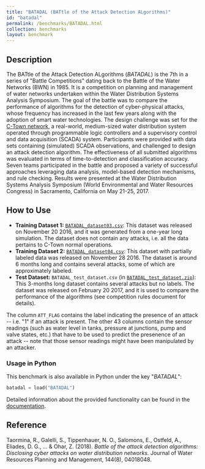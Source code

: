 ```yaml
---
title: "BATADAL (BATtle of the Attack Detection ALgorithms)"
id: "batadal"
permalink: /benchmarks/BATADAL.html
collection: benchmarks
layout: benchmark
---
```


## Description

The BATtle of the Attack Detection ALgorithms (*BATADAL*) is the 7th in a series of "Battle
Competitions" dating back to the Battle of the Water Networks (BWN) in 1985.
It is a competition on planning and management of water networks undertaken within the Water
Distribution Systems Analysis Symposium. The goal of the battle was to compare the performance
of algorithms for the detection of cyber-physical attacks, whose frequency has increased in
the last few years along with the adoption of smart water technologies. The design challenge was
set for the [C-Town network](network-CTown.html), a real-world, medium-sized water distribution
system operated through programmable logic controllers and a supervisory control and
data acquisition (SCADA) system. Participants were provided with data sets containing (simulated)
SCADA observations, and challenged to design an attack detection algorithm.
The effectiveness of all submitted algorithms was evaluated in terms of time-to-detection and
classification accuracy. Seven teams participated in the battle and proposed a variety of
successful approaches leveraging data analysis, model-based detection mechanisms, and rule checking.
Results were presented at the Water Distribution Systems Analysis Symposium
(World Environmental and Water Resources Congress) in Sacramento, California on May 21-25, 2017.

## How to Use

- **Training Dataset 1:** [`BATADAL_dataset03.csv`](https://www.batadal.net/data/BATADAL_dataset03.csv):
This dataset was released on November 20 2016, and it was generated from a one-year long simulation.
The dataset does not contain any attacks, i.e. all the data pertains to C-Town normal operations.
- **Training Dataset 2:** [`BATADAL_dataset04.csv`](https://www.batadal.net/data/BATADAL_dataset04.csv):
This dataset with partially labeled data was released on November 28 2016. The dataset is around
6 months long and contains several attacks, some of which are approximately labeled.
- **Test Dataset:** `BATADAL_test_dataset.csv` (in [`BATADAL_test_dataset.zip`](https://www.batadal.net/data/BATADAL_test_dataset.zip)):
This 3-months long dataset contains several attacks but no labels. The dataset was released on
February 20 2017, and it is used to compare the performance of the algorithms
(see competition rules document for details).

The column `ATT_FLAG` contains the label indicating the presence of an attack --
i.e. "1" if an attack is present.
The other 43 columns contain the sensor readings (such as water level in tanks,
pressure at junctions, pump and valve states, etc.) that have to be used to predict the presenence
of an attack -- note that those sensor readings might have been manipulated by an attacker.

### Usage in Python

This benchmark is also available in Python under the key "*BATADAL*":
```python
batadal = load("BATADAL")
```

Detailed information about the provided functionality can be found in the
[documentation](https://water-benchmark-hub.readthedocs.io/en/stable/water_benchmark_hub.batadal.html).

## Reference

Taormina, R., Galelli, S., Tippenhauer, N. O., Salomons, E., Ostfeld, A., Eliades, D. G., ... &
Ohar, Z. (2018).
*Battle of the attack detection algorithms: Disclosing cyber attacks on water distribution networks.*
Journal of Water Resources Planning and Management, 144(8), 04018048.